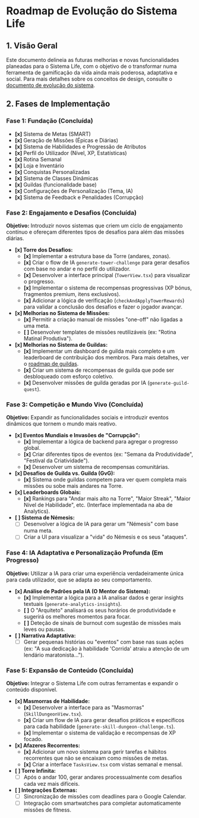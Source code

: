 # Roadmap de Evolução do Sistema Life

## 1. Visão Geral

Este documento delineia as futuras melhorias e novas funcionalidades planeadas para o Sistema Life, com o objetivo de o transformar numa ferramenta de gamificação da vida ainda mais poderosa, adaptativa e social. Para mais detalhes sobre os conceitos de design, consulte o [documento de evolução do sistema](./roadmap-evolution.md).

## 2. Fases de Implementação

### Fase 1: Fundação (Concluída)
- **[x]** Sistema de Metas (SMART)
- **[x]** Geração de Missões (Épicas e Diárias)
- **[x]** Sistema de Habilidades e Progressão de Atributos
- **[x]** Perfil do Utilizador (Nível, XP, Estatísticas)
- **[x]** Rotina Semanal
- **[x]** Loja e Inventário
- **[x]** Conquistas Personalizadas
- **[x]** Sistema de Classes Dinâmicas
- **[x]** Guildas (funcionalidade base)
- **[x]** Configurações de Personalização (Tema, IA)
- **[x]** Sistema de Feedback e Penalidades (Corrupção)

### Fase 2: Engajamento e Desafios (Concluída)
**Objetivo:** Introduzir novos sistemas que criem um ciclo de engajamento contínuo e ofereçam diferentes tipos de desafios para além das missões diárias.

- **[x] Torre dos Desafios:**
    - **[x]** Implementar a estrutura base da Torre (andares, zonas).
    - **[x]** Criar o flow de IA `generate-tower-challenge` para gerar desafios com base no andar e no perfil do utilizador.
    - **[x]** Desenvolver a interface principal (`TowerView.tsx`) para visualizar o progresso.
    - **[x]** Implementar o sistema de recompensas progressivas (XP bónus, fragmentos premium, itens exclusivos).
    - **[x]** Adicionar a lógica de verificação (`checkAndApplyTowerRewards`) para validar a conclusão dos desafios e fazer o jogador avançar.
- **[x] Melhorias no Sistema de Missões:**
    - **[x]** Permitir a criação manual de missões "one-off" não ligadas a uma meta.
    - **[ ]** Desenvolver templates de missões reutilizáveis (ex: "Rotina Matinal Produtiva").
- **[x] Melhorias no Sistema de Guildas:**
    - **[x]** Implementar um dashboard de guilda mais completo e um leaderboard de contribuição dos membros. Para mais detalhes, ver o [roadmap de guildas](./ROADMAP_GUILD.md).
    - **[x]** Criar um sistema de recompensas de guilda que pode ser desbloqueado com esforço coletivo.
    - **[x]** Desenvolver missões de guilda geradas por IA (`generate-guild-quest`).

### Fase 3: Competição e Mundo Vivo (Concluída)
**Objetivo:** Expandir as funcionalidades sociais e introduzir eventos dinâmicos que tornem o mundo mais reativo.

- **[x] Eventos Mundiais e Invasões de "Corrupção":**
    - **[x]** Implementar a lógica de backend para agregar o progresso global.
    - **[x]** Criar diferentes tipos de eventos (ex: "Semana da Produtividade", "Festival da Criatividade").
    - **[x]** Desenvolver um sistema de recompensas comunitárias.
- **[x] Desafios de Guilda vs. Guilda (GvG):**
    - **[x]** Sistema onde guildas competem para ver quem completa mais missões ou sobe mais andares na Torre.
- **[x] Leaderboards Globais:**
    - **[x]** Rankings para "Andar mais alto na Torre", "Maior Streak", "Maior Nível de Habilidade", etc. (Interface implementada na aba de Analytics).
- **[ ] Sistema de Némesis:**
    - [ ] Desenvolver a lógica de IA para gerar um "Némesis" com base numa meta.
    - [ ] Criar a UI para visualizar a "vida" do Némesis e os seus "ataques".

### Fase 4: IA Adaptativa e Personalização Profunda (Em Progresso)
**Objetivo:** Utilizar a IA para criar uma experiência verdadeiramente única para cada utilizador, que se adapta ao seu comportamento.

- **[x] Análise de Padrões pela IA (O Mentor do Sistema):**
    - **[x]** Implementar a lógica para a IA analisar dados e gerar insights textuais (`generate-analytics-insights`).
    - **[ ]** O "Arquiteto" analisará os seus horários de produtividade e sugerirá os melhores momentos para focar.
    - **[ ]** Deteção de sinais de burnout com sugestão de missões mais leves ou pausas.
- **[ ] Narrativa Adaptativa:**
    - [ ] Gerar pequenas histórias ou "eventos" com base nas suas ações (ex: "A sua dedicação à habilidade 'Corrida' atraiu a atenção de um lendário maratonista...").

### Fase 5: Expansão de Conteúdo (Concluída)
**Objetivo:** Integrar o Sistema Life com outras ferramentas e expandir o conteúdo disponível.

- **[x] Masmorras de Habilidade:**
    - **[x]** Desenvolver a interface para as "Masmorras" (`SkillDungeonView.tsx`).
    - **[x]** Criar um flow de IA para gerar desafios práticos e específicos para cada habilidade (`generate-skill-dungeon-challenge.ts`).
    - **[x]** Implementar o sistema de validação e recompensas de XP focado.
- **[x] Afazeres Recorrentes:**
    - **[x]** Adicionar um novo sistema para gerir tarefas e hábitos recorrentes que não se encaixam como missões de metas.
    - **[x]** Criar a interface `TasksView.tsx` com vistas semanal e mensal.
- **[ ] Torre Infinita:**
    - [ ] Após o andar 100, gerar andares processualmente com desafios cada vez mais difíceis.
- **[ ] Integrações Externas:**
    - [ ] Sincronização de missões com deadlines para o Google Calendar.
    - [ ] Integração com smartwatches para completar automaticamente missões de fitness.
